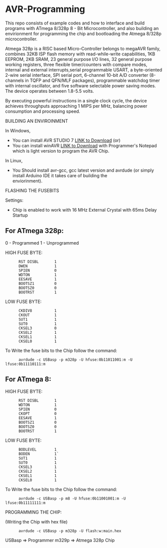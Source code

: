 # AVR-Programming

This repo consists of example codes and how to interface and build programs with ATmega 8/328p 8 - Bit Microcontroller, and also building an envirionment for programming the chip and bootloading the Atmega 8/328p microcontroller.

Atmega 328p is a RISC based Micro-Controller belongs to megaAVR family, combines 32KB ISP flash memory with read-while-write capabilities, 1KB EEPROM, 2KB SRAM, 23 general purpose I/O lines, 32 general purpose working registers, three flexible timer/counters with compare modes, internal and external interrupts,serial programmable USART, a byte-oriented 2-wire serial interface, SPI serial port, 6-channel 10-bit A/D converter (8-channels in TQFP and QFN/MLF packages), programmable watchdog timer with internal oscillator, and five software selectable power saving modes. The device operates between 1.8-5.5 volts.

By executing powerful instructions in a single clock cycle, the device achieves throughputs approaching 1 MIPS per MHz, balancing power consumption and processing speed.

BUILDING AN ENVIROINMENT

In Windows, 

  - You can install AVR STUDIO 7 [LINK to Download](http://www.atmel.com/microsite/atmel-studio/) (or)
  - You can install winAVR [LINK to Download](http://sourceforge.net/projects/winavr/files/WinAVR/20100110/) with Programmer's  Notepad which is light version to program the AVR Chip.

In Linux,

  - You Should install avr-gcc, gcc latest version and avrdude (or simply install Arduino IDE it takes care of building the   
    enviorinment).

FLASHING THE FUSEBITS 

Settings:

  - Chip is enabled to work with 16 MHz External Crystal with 65ms Delay Startup
  
For ATmega 328p:
----------------

0 - Programmed
1 - Unprogrammed

HIGH FUSE BYTE:

          RST DISBL       1
          DWEN            1
          SPIEN           0
          WDTON           1
          EESAVE          1
          BOOTSZ1         0
          BOOTSZ0         0
          BOOTRST         1

LOW FUSE BYTE:

          CKDIV8          1
          CKOUT           1
          SUT1            1
          SUT0            1
          CKSEL3          0
          CKSEL2          1
          CKSEL1          1
          CKSEL0          1

To Write the fuse bits to the Chip follow the command:

          avrdude -c USBasp -p m328p -U hfuse:0b11011001:m -U lfuse:0b11110111:m

For ATmega 8:
-------------

HIGH FUSE BYTE:

          RST DISBL       1
          WDTON           1
          SPIEN           0
          CKOPT           0
          EESAVE          1
          BOOTSZ1         0
          BOOTSZ0         0
          BOOTRST         1

LOW FUSE BYTE:

          BODLEVEL        1
          BODEN           1`
          SUT1            1
          SUT0            1
          CKSEL3          1
          CKSEL2          1
          CKSEL1          1
          CKSEL0          1

To Write the fuse bits to the Chip follow the command:

          avrdude -c USBasp -p m8 -U hfuse:0b11001001:m -U lfuse:0b11111111:m


PROGRAMMING THE CHIP:

(Writing the Chip with hex file)

          avrdude -c USBasp -p m328p -U flash:w:main.hex

USBasp => Programmer
m329p  => Atmega 328p Chip




